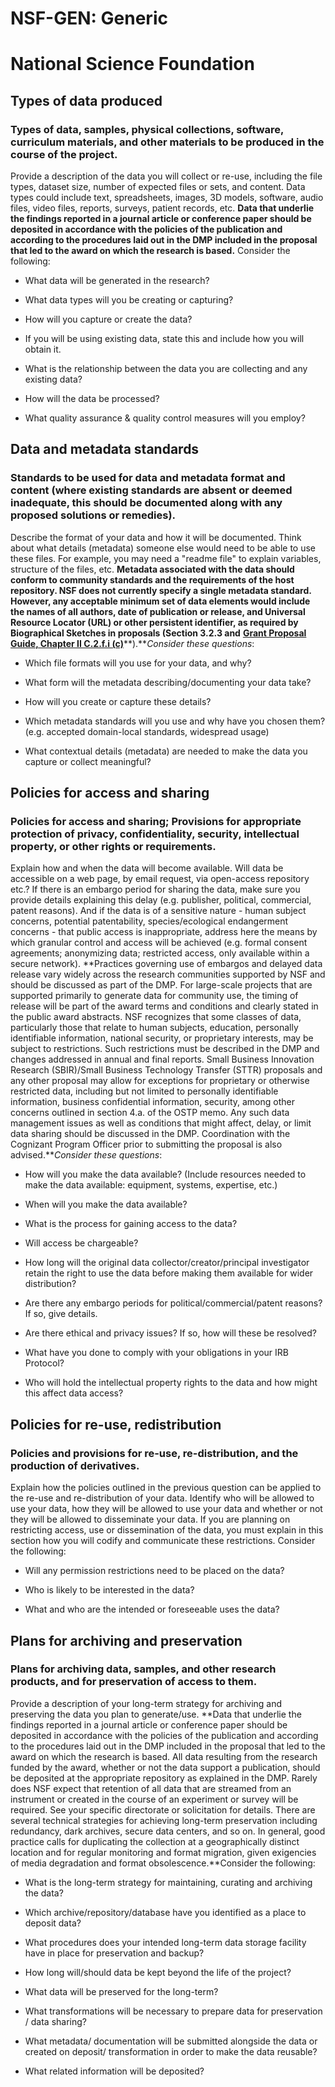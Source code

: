 NSF-GEN: Generic
================

National Science Foundation
===========================

Types of data produced
----------------------

### Types of data, samples, physical collections, software, curriculum materials, and other materials to be produced in the course of the project.

Provide a description of the data you will collect or re-use, including the file types, dataset size, number of expected files or sets, and content. Data types could include text, spreadsheets, images, 3D models, software, audio files, video files, reports, surveys, patient records, etc. **Data that underlie the findings reported in a journal article or conference paper should be deposited in accordance with the policies of the publication and according to the procedures laid out in the DMP included in the proposal that led to the award on which the research is based.** Consider the following:

-   What data will be generated in the research?

-   What data types will you be creating or capturing?

-   How will you capture or create the data?

-   If you will be using existing data, state this and include how you will obtain it.

-   What is the relationship between the data you are collecting and any existing data?

-   How will the data be processed?

-   What quality assurance & quality control measures will you employ?

Data and metadata standards
---------------------------

### Standards to be used for data and metadata format and content (where existing standards are absent or deemed inadequate, this should be documented along with any proposed solutions or remedies).

Describe the format of your data and how it will be documented. Think about what details (metadata) someone else would need to be able to use these files. For example, you may need a "readme file" to explain variables, structure of the files, etc. **Metadata associated with the data should conform to community standards and the requirements of the host repository. NSF does not currently specify a single metadata standard. However, any acceptable minimum set of data elements would include the names of all authors, date of publication or release, and Universal Resource Locator (URL) or other persistent identifier, as required by Biographical Sketches in proposals (Section 3.2.3 and** [**Grant Proposal Guide, Chapter II C.2.f.i (c)**]**).***Consider these questions*:

-   Which file formats will you use for your data, and why?

-   What form will the metadata describing/documenting your data take?

-   How will you create or capture these details?

-   Which metadata standards will you use and why have you chosen them? (e.g. accepted domain-local standards, widespread usage)

-   What contextual details (metadata) are needed to make the data you capture or collect meaningful?

Policies for access and sharing
-------------------------------

### Policies for access and sharing; Provisions for appropriate protection of privacy, confidentiality, security, intellectual property, or other rights or requirements.

Explain how and when the data will become available. Will data be accessible on a web page, by email request, via open-access repository etc.? If there is an embargo period for sharing the data, make sure you provide details explaining this delay (e.g. publisher, political, commercial, patent reasons). And if the data is of a sensitive nature - human subject concerns, potential patentability, species/ecological endangerment concerns - that public access is inappropriate, address here the means by which granular control and access will be achieved (e.g. formal consent agreements; anonymizing data; restricted access, only available within a secure network). **Practices governing use of embargos and delayed data release vary widely across the research communities supported by NSF and should be discussed as part of the DMP. For large-scale projects that are supported primarily to generate data for community use, the timing of release will be part of the award terms and conditions and clearly stated in the public award abstracts. NSF recognizes that some classes of data, particularly those that relate to human subjects, education, personally identifiable information, national security, or proprietary interests, may be subject to restrictions. Such restrictions must be described in the DMP and changes addressed in annual and final reports. Small Business Innovation Research (SBIR)/Small Business Technology Transfer (STTR) proposals and any other proposal may allow for exceptions for proprietary or otherwise restricted data, including but not limited to personally identifiable information, business confidential information, security, among other concerns outlined in section 4.a. of the OSTP memo. Any such data management issues as well as conditions that might affect, delay, or limit data sharing should be discussed in the DMP. Coordination with the Cognizant Program Officer prior to submitting the proposal is also advised.***Consider these questions*:

-   How will you make the data available? (Include resources needed to make the data available: equipment, systems, expertise, etc.)

-   When will you make the data available?

-   What is the process for gaining access to the data?

-   Will access be chargeable?

-   How long will the original data collector/creator/principal investigator retain the right to use the data before making them available for wider distribution?

-   Are there any embargo periods for political/commercial/patent reasons? If so, give details.

-   Are there ethical and privacy issues? If so, how will these be resolved?

-   What have you done to comply with your obligations in your IRB Protocol?

-   Who will hold the intellectual property rights to the data and how might this affect data access?

Policies for re-use, redistribution
-----------------------------------

### Policies and provisions for re-use, re-distribution, and the production of derivatives.

Explain how the policies outlined in the previous question can be applied to the re-use and re-distribution of your data. Identify who will be allowed to use your data, how they will be allowed to use your data and whether or not they will be allowed to disseminate your data. If you are planning on restricting access, use or dissemination of the data, you must explain in this section how you will codify and communicate these restrictions. Consider the following:

-   Will any permission restrictions need to be placed on the data?

-   Who is likely to be interested in the data?

-   What and who are the intended or foreseeable uses the data?

Plans for archiving and preservation
------------------------------------

### Plans for archiving data, samples, and other research products, and for preservation of access to them.

Provide a description of your long-term strategy for archiving and preserving the data you plan to generate/use. **Data that underlie the findings reported in a journal article or conference paper should be deposited in accordance with the policies of the publication and according to the procedures laid out in the DMP included in the proposal that led to the award on which the research is based. All data resulting from the research funded by the award, whether or not the data support a publication, should be deposited at the appropriate repository as explained in the DMP. Rarely does NSF expect that retention of all data that are streamed from an instrument or created in the course of an experiment or survey will be required. See your specific directorate or solicitation for details. There are several technical strategies for achieving long-term preservation including redundancy, dark archives, secure data centers, and so on. In general, good practice calls for duplicating the collection at a geographically distinct location and for regular monitoring and format migration, given exigencies of media degradation and format obsolescence.**Consider the following:

-   What is the long-term strategy for maintaining, curating and archiving the data?

-   Which archive/repository/database have you identified as a place to deposit data?

-   What procedures does your intended long-term data storage facility have in place for preservation and backup?

-   How long will/should data be kept beyond the life of the project?

-   What data will be preserved for the long-term?

-   What transformations will be necessary to prepare data for preservation / data sharing?

-   What metadata/ documentation will be submitted alongside the data or created on deposit/ transformation in order to make the data reusable?

-   What related information will be deposited?

  [**Grant Proposal Guide, Chapter II C.2.f.i (c)**]: http://www.nsf.gov/pubs/policydocs/pappguide/nsf15001/gpg_2.jsp#IIC2f
